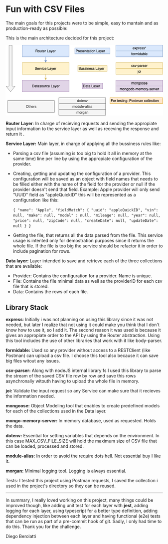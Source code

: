 # Fun with CSV Files

The  main goals for this projects were to be simple, easy to mantain and as production-ready as possible:

This is the main architecture decided for this project:

![Backend](./public/images/Backend.png)

**Router Layer**: In charge of recieving requests and sending the appropiate input information to the service layer as well as receving the response and return it .

**Service Layer:** Main layer, in charge of applying all the bussiness rules like:

- Parsing a csv file (assuming is too big to hold it all in memory at the same time) line per line by using the appropiate configuration of the provider.

- Creating, getting and updating the configuration of a provider. This configuration will be saved as an object with field names that needs to be filled either with the name of the field for the provider or null if the provider doesn't send that field. Example: Apple provider will only send "UUID" field as "appleQuickID" this will be represented as a configuration like this:

  `{
  	"name": "Apple",
  	"fieldMatch": {
  		"uuid": "appleQuickID",
  		"vin": null,
  		"make": null,
  		"model" : null,
  		"mileage": null,
  	    "year": null,
  	    "price": null,
  	    "zipCode": null,
  	    "createDate": null,
  	    "updateDate": null
  	}
  }`

- Getting the file, that returns all the data parsed from the file. This service usage is intented only for demostration purposes since it returns the whole file. If the file is too big the service should be refactor it in order to include pagination for rows.

**Data layer:** Layer intended to save and retrieve each of the three collections that are available:

- Provider: Contains the configuration for a provider. Name is unique.
- File: Contains the file minimal data as well as the providerID for each csv file that is stored.
- Data: Contains the rows of each file.

## Library Stack

**express**: Initially i was not planning on using this library since it was not needed, but later I realize that not using it could make you think that I don't know how to use it, so I add it. The second reason it was used is because it gives an appropiate order to the API by using the Router abstraction. Using this tool includes the use of other libraries that work with it like body-parser.

**formidable:** Used so any provider without access to a RESTClient (like Postman) can upload a csv file. I choose this tool also because it can save big files witout any issues.  

**csv-parser:** Along with nodeJS internal library fs I used this library to parse the stream of the saved CSV file row by row and save this rows asynchronally witouth having to upload the whole file in memory. 

**joi:** Validate the input request so any Service can make sure that it recieves the information needed.

**mongoose:** Object Modeling tool that enables to create predefined models for each of the collections used in the Data layer.

**mongo-memory-server:**  In memory database, used as requested. Holds the data.

**dotenv:** Essential for setting variables that depends on the environment. In this case MAX_CSV_FILE_SIZE will hold the maximum size of CSV file that can be loaded, processed and stored.

**module-alias:** In order to avoid the require dots hell. Not essential buy I like it.

**morgan:** Minimal logging tool. Logging is always essential.

Tests: I tested this project using Postman requests, I saved the collection i used in the project's directory so they can be reused.

------------

In summary, I really loved working on this project, many things could be improved though, like adding unit test for each layer with **jest**, adding logging for each layer, using typescript for a better type definition, adding dependency injection between each layer and having functional (e2e) tests that can be run as part of a pre-commit hook of git. Sadly, I only had time to do this.  Thank you for the challenge.

Diego Berolatti